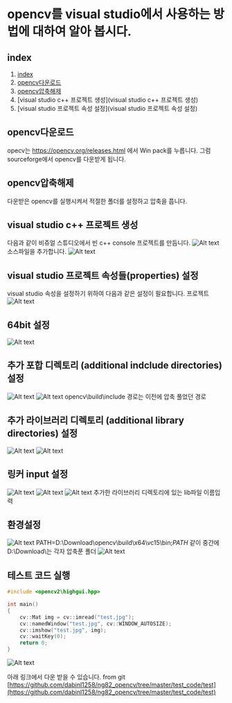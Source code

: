 # opencv를 visual studio에서 사용하는 방법에 대하여 알아 봅시다.

## index
1. [index](index)
2. [opencv다운로드](opencv다운로드)
3. [opencv압축해제](opencv압축해제)
4. [visual studio c++ 프로젝트 생성](visual studio c++ 프로젝트 생성)
5. [visual studio 프로젝트 속성 설정](visual studio 프로젝트 속성 설정)


## opencv다운로드
opecv는 https://opencv.org/releases.html 에서 Win pack를 누릅니다.
그럼 sourceforge에서 opencv를 다운받게 됩니다.

## opencv압축해제
다운받은 opencv를 실행시켜서 적절한 폴더를 설정하고 압축을 풉니다.

## visual studio c++ 프로젝트 생성
다음과 같이 비쥬얼 스튜디오에서 빈 c++ console 프로젝트를 만듬니다.
![Alt text](visual_studio01.JPG)
소스파일을 추가합니다.
![Alt text](visual_studio02.JPG)

## visual studio 프로젝트 속성들(properties) 설정
visual studio 속성을 설정하기 위하여 다음과 같은 설정이 필요합니다.
프로젝트
![Alt text](visual_studio03.JPG)

## 64bit 설정
![Alt text](visual_studio04.JPG)
##  추가 포합 디렉토리 (additional indclude directories) 설정
![Alt text](visual_studio05.JPG)
![Alt text](visual_studio06.JPG)
opencv\build\include 경로는 이전에 압축 풀었던 경로
##  추가 라이브러리 디렉토리 (additional library directories) 설정
![Alt text](visual_studio07.JPG)
![Alt text](visual_studio08.JPG)
##  링커 input 설정
![Alt text](visual_studio09.JPG)
![Alt text](visual_studio10.JPG)
![Alt text](visual_studio11.JPG)
추가한 라이브러리 디렉토리에 있는 lib파일 이름입력
## 환경설정
![Alt text](visual_studio12.JPG)
PATH=D:\Download\opencv\build\x64\vc15\bin;$PATH$
같이 중간에 D:\Download\는 각자 압축푼 폴더
![Alt text](visual_studio13.JPG)

## 테스트 코드 실행
```c++
#include <opencv2\highgui.hpp>

int main()
{
	cv::Mat img = cv::imread("test.jpg");
	cv::namedWindow("test.jpg", cv::WINDOW_AUTOSIZE);
	cv::imshow("test.jpg", img);
	cv::waitKey(0);
	return 0;
}
```
![Alt text](final.JPG)

아래 링크에서 다운 받을 수 있습니다.
from git [https://github.com/dabinl1258/ng82_opencv/tree/master/test_code/test](https://github.com/dabinl1258/ng82_opencv/tree/master/test_code/test)


